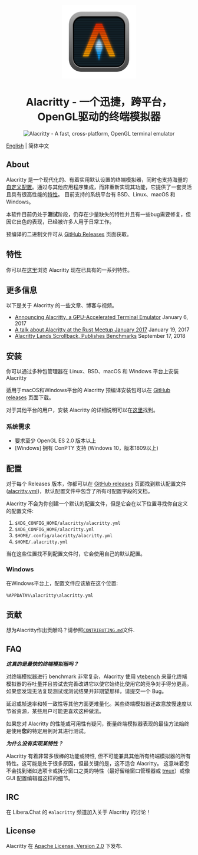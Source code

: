 <p align="center">
    <img width="200" alt="Alacritty Logo" src="https://raw.githubusercontent.com/alacritty/alacritty/master/extra/logo/compat/alacritty-term%2Bscanlines.png">
</p>
<h1 align="center">Alacritty - 一个迅捷，跨平台，OpenGL驱动的终端模拟器</h1>

<p align="center">
  <img width="600"
       alt="Alacritty - A fast, cross-platform, OpenGL terminal emulator"
       src="https://user-images.githubusercontent.com/8886672/103264352-5ab0d500-49a2-11eb-8961-02f7da66c855.png">
</p>

[English](README.md) | 简体中文

## About

Alacritty 是一个现代化的、有着实用默认设置的终端模拟器，同时也支持海量的[自定义配置](#配置)。通过与其他应用程序集成，而非重新实现其功能，它提供了一套灵活且具有很高性能的[特性](./docs/features_zh-CN.md)。
目前支持的系统平台有 BSD、Linux、macOS 和 Windows。

本软件目前仍处于**测试**阶段，仍存在少量缺失的特性并且有一些bug需要修复，但因它出色的表现，已经被许多人用于日常工作。

预编译的二进制文件可从 [GitHub Releases](https://github.com/alacritty/alacritty/releases) 页面获取。

## 特性

你可以在[这里](./docs/features_zh-CN.md)浏览 Alacritty 现在已具有的一系列特性。

## 更多信息

以下是关于 Alacritty 的一些文章、博客与视频。

- [Announcing Alacritty, a GPU-Accelerated Terminal Emulator](https://jwilm.io/blog/announcing-alacritty/) January 6, 2017
- [A talk about Alacritty at the Rust Meetup January 2017](https://www.youtube.com/watch?v=qHOdYO3WUTk) January 19, 2017
- [Alacritty Lands Scrollback, Publishes Benchmarks](https://jwilm.io/blog/alacritty-lands-scrollback/) September 17, 2018

## 安装

你可以通过多种包管理器在 Linux、BSD、macOS 和 Windows 平台上安装 Alacritty

适用于macOS和Windows平台的 Alacritty 预编译安装包可以在 [GitHub releases](https://github.com/alacritty/alacritty/releases) 页面下载。

对于其他平台的用户，安装 Alacritty 的详细说明可以在[这里](INSTALL_zh-CN.md)找到。

### 系统需求

- 要求至少 OpenGL ES 2.0 版本以上
- [Windows] 拥有 ConPTY 支持 (Windows 10，版本1809以上)

## 配置

对于每个 Releases 版本，你都可以在 [GitHub releases](https://github.com/alacritty/alacritty/releases) 页面找到默认配置文件 ([alacritty.yml](alacritty.yml))，默认配置文件中包含了所有可配置字段的文档。

Alacritty 不会为你创建一个默认的配置文件，但是它会在以下位置寻找你自定义的配置文件:

1. `$XDG_CONFIG_HOME/alacritty/alacritty.yml`
2. `$XDG_CONFIG_HOME/alacritty.yml`
3. `$HOME/.config/alacritty/alacritty.yml`
4. `$HOME/.alacritty.yml`

当在这些位置找不到配置文件时，它会使用自己的默认配置。

### Windows

在Windows平台上，配置文件应该放在这个位置:

`%APPDATA%\alacritty\alacritty.yml`

## 贡献

想为Alacritty作出贡献吗？请参照[`CONTRIBUTING.md`](CONTRIBUTING.md)文件.

## FAQ

**_这真的是最快的终端模拟器吗？_**

对终端模拟器进行 benchmark 非常复杂，Alacritty 使用
[vtebench](https://github.com/alacritty/vtebench) 来量化终端模拟器的吞吐量并且尝试去完善改进它以使它始终比使用它的竞争对手得分更高。如果您发现无法复现测试或测试结果并非期望那样，请提交一个 Bug。

延迟或帧速率和帧一致性等其他方面更难量化。某些终端模拟器还故意放慢速度以节省资源，某些用户可能更喜欢这种做法。

如果您对 Alacritty 的性能或可用性有疑问，衡量终端模拟器表现的最佳方法始终是使用**您**的特定用例对其进行测试。

**_为什么没有实现某特性？_**

Alacritty 有着非常多很棒的功能或特性, 但不可能兼具其他所有终端模拟器的所有特性。这可能是处于很多原因，但最关键的是，这不适合 Alacritty。 这意味着您不会找到诸如选项卡或拆分窗口之类的特性（最好留给窗口管理器或 [tmux](https://github.com/tmux/tmux)）或像 GUI 配置编辑器这样的细节。

## IRC

在 Libera.Chat 的 `#alacritty` 频道加入关于 Alacritty 的讨论！

## License

Alacritty 在 [Apache License, Version 2.0] 下发布.

[Apache License, Version 2.0]: https://github.com/alacritty/alacritty/blob/master/LICENSE-APACHE
